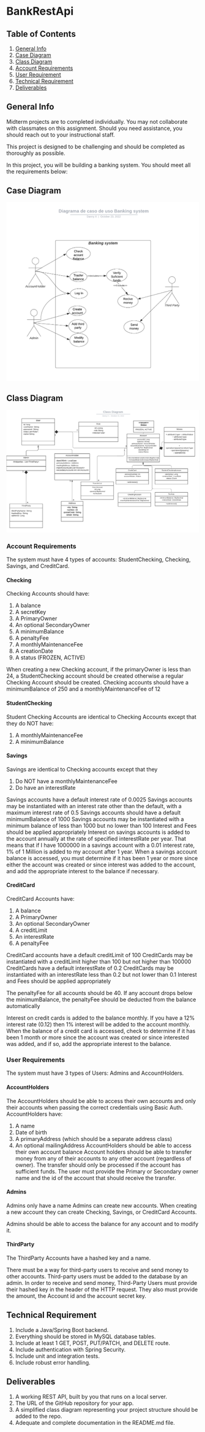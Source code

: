 # BankRestApi
## Table of Contents
1. [General Info](#general-info)
2. [Case Diagram](#case-diagram)
3. [Class Diagram](#class-diagram)
4. [Account Requirements](#account-requirements)
5. [User Requirement](#user-requirements)
6. [Technical Requirement](#technical-requirement)
7. [Deliverables](#deliverables)


## General Info
Midterm projects are to completed individually. You may not collaborate with classmates on this assignment. Should you need assistance, you should reach out to your instructional staff.

This project is designed to be challenging and should be completed as thoroughly as possible.

In this project, you will be building a banking system. You should meet all the requirements below:
## Case Diagram
![img.png](CaseDiagram.png)
## Class Diagram
![img.png](ClassDiagram.png)
### Account Requirements

The system must have 4 types of accounts: StudentChecking, Checking, Savings, and CreditCard.

#### Checking

Checking Accounts should have:

1. A balance
2. A secretKey
3. A PrimaryOwner
4. An optional SecondaryOwner
5. A minimumBalance
6. A penaltyFee
7. A monthlyMaintenanceFee
8. A creationDate
9. A status (FROZEN, ACTIVE)

When creating a new Checking account, if the primaryOwner is less than 24, a StudentChecking account should be created otherwise a regular Checking Account should be created.
Checking accounts should have a minimumBalance of 250 and a monthlyMaintenanceFee of 12

#### StudentChecking

Student Checking Accounts are identical to Checking Accounts except that they do NOT have:

1. A monthlyMaintenanceFee
2. A minimumBalance

#### Savings

Savings are identical to Checking accounts except that they

1. Do NOT have a monthlyMaintenanceFee
2. Do have an interestRate

Savings accounts have a default interest rate of 0.0025
Savings accounts may be instantiated with an interest rate other than the default, with a maximum interest rate of 0.5
Savings accounts should have a default minimumBalance of 1000
Savings accounts may be instantiated with a minimum balance of less than 1000 but no lower than 100
Interest and Fees should be applied appropriately
Interest on savings accounts is added to the account annually at the rate of specified interestRate per year. That means that if I have 1000000 in a savings account with a 0.01 interest rate, 1% of 1 Million is added to my account after 1 year. When a savings account balance is accessed, you must determine if it has been 1 year or more since either the account was created or since interest was added to the account, and add the appropriate interest to the balance if necessary.


#### CreditCard

CreditCard Accounts have:

1. A balance
2. A PrimaryOwner
3. An optional SecondaryOwner
4. A creditLimit
5. An interestRate
6. A penaltyFee

CreditCard accounts have a default creditLimit of 100
CreditCards may be instantiated with a creditLimit higher than 100 but not higher than 100000
CreditCards have a default interestRate of 0.2
CreditCards may be instantiated with an interestRate less than 0.2 but not lower than 0.1
Interest and Fees should be applied appropriately

The penaltyFee for all accounts should be 40.
If any account drops below the minimumBalance, the penaltyFee should be deducted from the balance automatically

Interest on credit cards is added to the balance monthly. If you have a 12% interest rate (0.12) then 1% interest will be added to the account monthly. When the balance of a credit card is accessed, check to determine if it has been 1 month or more since the account was created or since interested was added, and if so, add the appropriate interest to the balance.


### User Requirements
The system must have 3 types of Users: Admins and AccountHolders.

#### AccountHolders

The AccountHolders should be able to access their own accounts and only their accounts when passing the correct credentials using Basic Auth. AccountHolders have:

1. A name
2. Date of birth
3. A primaryAddress (which should be a separate address class)
4. An optional mailingAddress
   AccountHolders should be able to access their own account balance
   Account holders should be able to transfer money from any of their accounts to any other account (regardless of owner). The transfer should only be processed if the account has sufficient funds. The user must provide the Primary or Secondary owner name and the id of the account that should receive the transfer.


#### Admins
Admins only have a name
Admins can create new accounts. When creating a new account they can create Checking, Savings, or CreditCard Accounts.

Admins should be able to access the balance for any account and to modify it.


#### ThirdParty

The ThirdParty Accounts have a hashed key and a name.

There must be a way for third-party users to receive and send money to other accounts.
Third-party users must be added to the database by an admin.
In order to receive and send money, Third-Party Users must provide their hashed key in the header of the HTTP request. They also must provide the amount, the Account id and the account secret key.

## Technical Requirement

1. Include a Java/Spring Boot backend.
2. Everything should be stored in MySQL database tables.
3. Include at least 1 GET, POST, PUT/PATCH, and DELETE route.
4. Include authentication with Spring Security.
5. Include unit and integration tests.
6. Include robust error handling.

## Deliverables

1. A working REST API, built by you that runs on a local server.
2. The URL of the GitHub repository for your app.
3. A simplified class diagram representing your project structure should be added to the repo.
4. Adequate and complete documentation in the README.md file.

